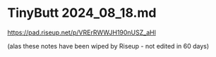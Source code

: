 # TinyButt 2024_08_18.md

https://pad.riseup.net/p/VRErRWWJH190nUSZ_aHl

(alas these notes have been wiped by Riseup - not edited in 60 days)
